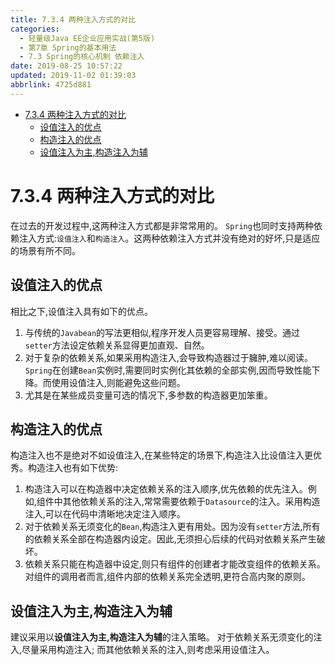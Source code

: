 ```yaml
---
title: 7.3.4 两种注入方式的对比
categories: 
  - 轻量级Java EE企业应用实战(第5版)
  - 第7章 Spring的基本用法
  - 7.3 Spring的核心机制 依赖注入
date: 2019-08-25 10:57:22
updated: 2019-11-02 01:39:03
abbrlink: 4725d881
---
```

- [7.3.4 两种注入方式的对比](/ReadingNotes/4725d881/#7-3-4-两种注入方式的对比)
    - [设值注入的优点](/ReadingNotes/4725d881/#设值注入的优点)
    - [构造注入的优点](/ReadingNotes/4725d881/#构造注入的优点)
    - [设值注入为主,构造注入为辅](/ReadingNotes/4725d881/#设值注入为主,构造注入为辅)

<!--more-->
<script src="https://cdn.bootcss.com/jquery/3.4.0/jquery.slim.min.js"></script>
<script>$(document).ready(function () {$(".post-body > ul:nth-child(1)").hide();});</script>

<!--end-->
<!--SSTStart-->
# 7.3.4 两种注入方式的对比 #
在过去的开发过程中,这两种注入方式都是非常常用的。 `Spring`也同时支持两种依赖注入方式:`设值注入`和`构造注入`。这两种依赖注入方式并没有绝对的好坏,只是适应的场景有所不同。
## 设值注入的优点 ##
相比之下,设值注入具有如下的优点。
1. 与传统的`Javabean`的写法更相似,程序开发人员更容易理解、接受。通过`setter`方法设定依赖关系显得更加直观、自然。
2. 对于复杂的依赖关系,如果采用构造注入,会导致构造器过于臃肿,难以阅读。 `Spring`在创建`Bean`实例时,需要同时实例化其依赖的全部实例,因而导致性能下降。而使用设值注入,则能避免这些问题。
3. 尤其是在某些成员变量可选的情况下,多参数的构造器更加笨重。
## 构造注入的优点 ##
构造注入也不是绝对不如设值注入,在某些特定的场景下,构造注入比设值注入更优秀。构造注入也有如下优势:
1. 构造注入可以在构造器中决定依赖关系的注入顺序,优先依赖的优先注入。例如,组件中其他依赖关系的注入,常常需要依赖于`Datasource`的注入。采用构造注入,可以在代码中清晰地决定注入顺序。
2. 对于依赖关系无须变化的`Bean`,构造注入更有用处。因为没有`setter`方法,所有的依赖关系全部在构造器内设定。因此,无须担心后续的代码对依赖关系产生破坏。
3. 依赖关系只能在构造器中设定,则只有组件的创建者才能改变组件的依赖关系。对组件的调用者而言,组件内部的依赖关系完全透明,更符合高内聚的原则。

## 设值注入为主,构造注入为辅 ##
建议采用以**设值注入为主,构造注入为辅**的注入策略。
对于依赖关系无须变化的注入,尽量采用构造注入;
而其他依赖关系的注入,则考虑采用设值注入。
<!--SSTStop-->


